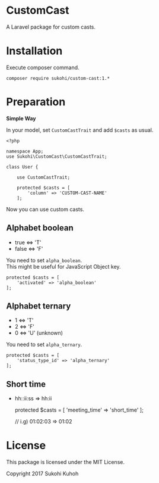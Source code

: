 # CustomCast
A Laravel package for custom casts.


Installation
====

Execute composer command.

    composer require sukohi/custom-cast:1.*

Preparation
====

**Simple Way**  

In your model, set `CustomCastTrait` and add `$casts` as usual.

    <?php
    
    namespace App;
    use Sukohi\CustomCast\CustomCastTrait;
    
    class User {
    
        use CustomCastTrait;
        
        protected $casts = [
            'column' => 'CUSTOM-CAST-NAME'
        ];

Now you can use custom casts.

## Alphabet boolean

* true <=> 'T'
* false <=> 'F'

You need to set `alpha_boolean`.  
This might be useful for JavaScript Object key.

    protected $casts = [
        'activated' => 'alpha_boolean'
    ];
    
## Alphabet ternary

* 1 <=> 'T'
* 2 <=> 'F'
* 0 <=> 'U' (unknown)

You need to set `alpha_ternary`.  

    protected $casts = [
        'status_type_id' => 'alpha_ternary'
    ];

## Short time

* hh::ii:ss => hh:ii


    protected $casts = [
        'meeting_time' => 'short_time'
    ];
    
    // i.g) 01:02:03 => 01:02
    
License
====
This package is licensed under the MIT License.

Copyright 2017 Sukohi Kuhoh